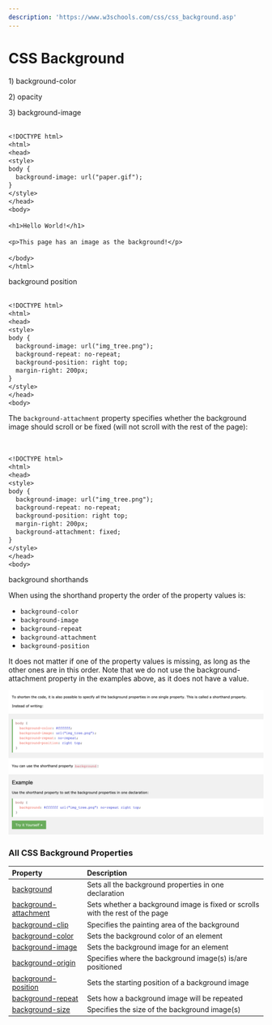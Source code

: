 ```yaml
---
description: 'https://www.w3schools.com/css/css_background.asp'
---
```


# CSS Background

1\) background-color

2\) opacity

3\) background-image 

```markup

<!DOCTYPE html>
<html>
<head>
<style>
body {
  background-image: url("paper.gif");
}
</style>
</head>
<body>

<h1>Hello World!</h1>

<p>This page has an image as the background!</p>

</body>
</html>

```

background position

```markup

<!DOCTYPE html>
<html>
<head>
<style>
body {
  background-image: url("img_tree.png");
  background-repeat: no-repeat;
  background-position: right top;
  margin-right: 200px;
}
</style>
</head>
<body>
```

The `background-attachment` property specifies whether the background image should scroll or be fixed \(will not scroll with the rest of the page\):

```markup


<!DOCTYPE html>
<html>
<head>
<style>
body {
  background-image: url("img_tree.png");
  background-repeat: no-repeat;
  background-position: right top;
  margin-right: 200px;
  background-attachment: fixed;
}
</style>
</head>
<body>

```

background shorthands 



When using the shorthand property the order of the property values is:

* `background-color`
* `background-image`
* `background-repeat`
* `background-attachment`
* `background-position`

It does not matter if one of the property values is missing, as long as the other ones are in this order. Note that we do not use the background-attachment property in the examples above, as it does not have a value.

![](../../.gitbook/assets/image%20%28316%29.png)



### All CSS Background Properties

| Property | Description |
| :--- | :--- |
| [background](https://www.w3schools.com/cssref/css3_pr_background.asp) | Sets all the background properties in one declaration |
| [background-attachment](https://www.w3schools.com/cssref/pr_background-attachment.asp) | Sets whether a background image is fixed or scrolls with the rest of the page |
| [background-clip](https://www.w3schools.com/cssref/css3_pr_background-clip.asp) | Specifies the painting area of the background |
| [background-color](https://www.w3schools.com/cssref/pr_background-color.asp) | Sets the background color of an element |
| [background-image](https://www.w3schools.com/cssref/pr_background-image.asp) | Sets the background image for an element |
| [background-origin](https://www.w3schools.com/cssref/css3_pr_background-origin.asp) | Specifies where the background image\(s\) is/are positioned |
| [background-position](https://www.w3schools.com/cssref/pr_background-position.asp) | Sets the starting position of a background image |
| [background-repeat](https://www.w3schools.com/cssref/pr_background-repeat.asp) | Sets how a background image will be repeated |
| [background-size](https://www.w3schools.com/cssref/css3_pr_background-size.asp) | Specifies the size of the background image\(s\) |

